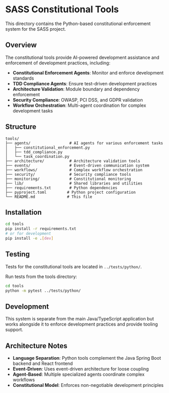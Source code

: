 # SASS Constitutional Tools

This directory contains the Python-based constitutional enforcement system for the SASS project.

## Overview

The constitutional tools provide AI-powered development assistance and enforcement of development practices, including:

- **Constitutional Enforcement Agents**: Monitor and enforce development standards
- **TDD Compliance Agents**: Ensure test-driven development practices
- **Architecture Validation**: Module boundary and dependency enforcement
- **Security Compliance**: OWASP, PCI DSS, and GDPR validation
- **Workflow Orchestration**: Multi-agent coordination for complex development tasks

## Structure

```
tools/
├── agents/                 # AI agents for various enforcement tasks
│   ├── constitutional_enforcement.py
│   ├── tdd_compliance.py
│   └── task_coordination.py
├── architecture/           # Architecture validation tools
├── events/                 # Event-driven communication system
├── workflows/              # Complex workflow orchestration
├── security/               # Security compliance tools
├── monitoring/             # Constitutional monitoring
├── lib/                    # Shared libraries and utilities
├── requirements.txt        # Python dependencies
├── pyproject.toml         # Python project configuration
└── README.md              # This file
```

## Installation

```bash
cd tools
pip install -r requirements.txt
# or for development
pip install -e .[dev]
```

## Testing

Tests for the constitutional tools are located in `../tests/python/`.

Run tests from the tools directory:

```bash
cd tools
python -m pytest ../tests/python/
```

## Development

This system is separate from the main Java/TypeScript application but works alongside it to enforce development practices and provide tooling support.

## Architecture Notes

- **Language Separation**: Python tools complement the Java Spring Boot backend and React frontend
- **Event-Driven**: Uses event-driven architecture for loose coupling
- **Agent-Based**: Multiple specialized agents coordinate complex workflows
- **Constitutional Model**: Enforces non-negotiable development principles
